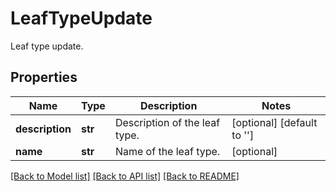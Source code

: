 # LeafTypeUpdate

Leaf type update.
## Properties
Name | Type | Description | Notes
------------ | ------------- | ------------- | -------------
**description** | **str** | Description of the leaf type. | [optional] [default to '']
**name** | **str** | Name of the leaf type. | [optional] 

[[Back to Model list]](../README.md#documentation-for-models) [[Back to API list]](../README.md#documentation-for-api-endpoints) [[Back to README]](../README.md)


